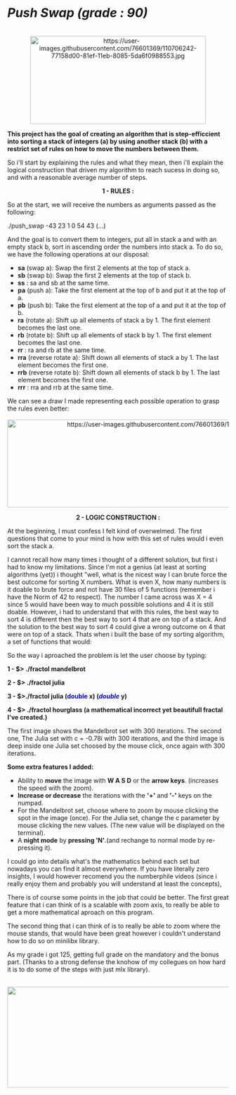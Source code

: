 <h1><em>Push Swap</em><strong><em> (grade : 90)</em></strong></h1>
<div align="center"><br /><img src="https://user-images.githubusercontent.com/76601369/110706242-77158d00-81ef-11eb-8085-5da6f0988553.jpg" alt="https://user-images.githubusercontent.com/76601369/110706242-77158d00-81ef-11eb-8085-5da6f0988553.jpg" width="400" height="200" /></div>
<p><strong>This project has the goal of creating an algorithm that is step-efficcient into sorting a stack of integers (a) by using another stack (b) with a restrict set of rules on how to move the numbers between them.</strong></p>
<p> So i'll start by explaining the rules and what they mean, then i'll explain the logical construction that driven my algorithm to reach sucess in doing so, and with a reasonable average number of steps. </p>
<p></p>
<p><strong><italic><center>1 - RULES :</center></italic></strong></p>
<p>So at the start, we will receive the numbers as arguments passed as the following:
<p><italic>./push_swap -43 23 1 0 54 43 (...)</italic></p>
And the goal is to convert them to integers, put all in stack a and with an empty stack b, sort in ascending order the numbers into stack a. To do so, we have the following operations at our disposal:
<ul style="list-style-type: square;">
<li><strong>sa</strong> (swap a): Swap the first 2 elements at the top of stack a.</li>
<li><strong>sb</strong> (swap b): Swap the first 2 elements at the top of stack b.</li>
<li><strong>ss</strong> : sa and sb at the same time.</li>
<li><strong>pa</strong> (push a): Take the first element at the top of b and put it at the top of a.</li>
<li><strong>pb</strong> (push b): Take the first element at the top of a and put it at the top of b.</li>
<li><strong>ra</strong> (rotate a): Shift up all elements of stack a by 1. The first element becomes the last one.</li>
<li><strong>rb</strong> (rotate b): Shift up all elements of stack b by 1. The first element becomes the last one.</li>
<li><strong>rr</strong> : ra and rb at the same time.</li>
<li><strong>rra</strong> (reverse rotate a): Shift down all elements of stack a by 1. The last element becomes the first one.</li>
<li><strong>rrb</strong> (reverse rotate b): Shift down all elements of stack b by 1. The last element becomes the first one.</li>
<li><strong>rrr</strong> : rra and rrb at the same time.</li>
</ul>
We can see a draw I made representing each possible operation to grasp the rules even better:
<div align="center"><br /><img src="https://user-images.githubusercontent.com/76601369/110706242-77158d00-81ef-11eb-8085-5da6f0988553.jpg" alt="https://user-images.githubusercontent.com/76601369/110706242-77158d00-81ef-11eb-8085-5da6f0988553.jpg" width="1000" height="200" /></div>
<p><strong><italic><center>2 - LOGIC CONSTRUCTION :</center></italic></strong></p>
<p>At the beginning, I must confess I felt kind of overwelmed. The first questions that come to your mind is how with this set of rules would i even sort the stack a.</p>
<p>I cannot recall how many times i thought of a different solution, but first i had to know my limitations.
Since I'm not a genius (at least at sorting algorithms (yet)) i thought "well, what is the nicest way I can brute force the best outcome for sorting X numbers. What is even X, how many numbers is it doable to brute force and not have 30 files of 5 functions (remember i have the Norm of 42 to respect). The number I came across was X = 4 since 5 would have been way to much possible solutions and 4 it is still doable. However, i had to understand that with this rules, the best way to sort 4 is different then the best way to sort 4 that are on top of a stack. And the solution to the best way to sort 4 could give a wrong outcome on 4 that were on top of a stack. Thats when i built the base of my sorting algorithm, a set of functions that would:</p>
<p>So the way i aproached the problem is let the user choose by typing:</p>
<p><strong>1 - $&gt; ./fractol mandelbrot</strong></p>
<p><strong>2 - $&gt; ./fractol julia</strong></p>
<p><strong>3 - $&gt;./fractol julia (<span style="color: #0000ff;">double</span> x) (<span style="color: #0000ff;"><em>double</em></span> y)</strong></p>
<p><strong>4 - $&gt; ./fractol hourglass (a mathematical incorrect yet beautifull fractal I've created.)</strong></p>
<p>The first image shows the Mandelbrot set with 300 iterations. The second one, The Julia set with c = -0.78i with 300 iterations, and the third image is deep inside one Julia set choosed by the mouse click, once again with 300 iterations. </p>
<p><strong>Some extra features I added:</strong></p>
<ul style="list-style-type: square;">
<li>Ability to <strong>move</strong> the image with <strong>W A S D</strong> or the <strong>arrow keys</strong>. (increases the speed with the zoom).</li>
<li><strong>Increase or decrease</strong> the iterations with the <strong>'+'</strong> and <strong>'-'</strong> keys on the numpad.</li>
<li>For the Mandelbrot set, choose where to zoom by mouse clicking the spot in the image (once). For the Julia set, change the c parameter by mouse clicking the new values. (The new value will be displayed on the terminal).</li>
<li>A <strong>night mode</strong> by <strong>pressing 'N'</strong>.(and rechange to normal mode by re-pressing it).</li>
</ul>
<p>I could go into details what's the mathematics behind each set but nowadays you can find it almost everywhere. If you have literally zero insights, I would however recomend you the numberphile videos (since i really enjoy them and probably you will understand at least the concepts),</p>
<p>There is of course some points in the job that could be better. The first great feature that i can think of is a scalable with zoom axis, to really be able to get a more mathematical aproach on this program.</p>
<p>The second thing that i can think of is to really be able to zoom where the mouse stands, that would have been great however i couldn't understand how to do so on minilibx library.</p>
<p>As my grade i got 125, getting full grade on the mandatory and the bonus part. (Thanks to a strong defense the knohow of my collegues on how hard it is to do some of the steps with just mlx library).</p>
<div align="center"><br /><img src="https://user-images.githubusercontent.com/99777188/194442104-a2d55e31-9703-4c62-aa69-e91fd865dc4e.png" width="800" height="230" /></div>
